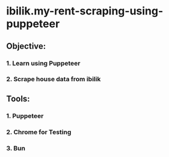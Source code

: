# ibilik.my-rent-scraping-using-puppeteer

## Objective:
### 1. Learn using Puppeteer
### 2. Scrape house data from ibilik

## Tools:
### 1. Puppeteer
### 2. Chrome for Testing
### 3. Bun
